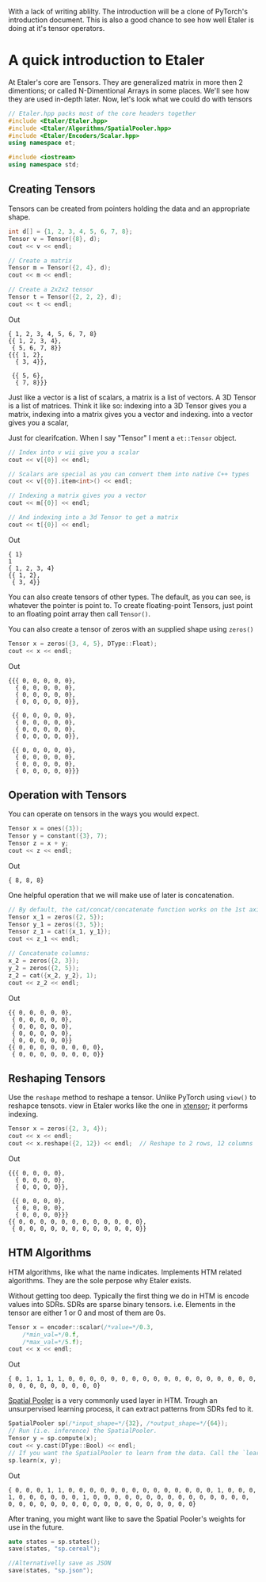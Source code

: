 With a lack of writing ablilty. The introduction will be a clone of PyTorch's introduction document. This is also a good chance to see how well Etaler is doing at it's tensor operators.

# A quick introduction to Etaler

At Etaler's core are Tensors. They are generalized matrix in more then 2 dimentions; or called N-Dimentional Arrays in some places. We'll see how they are used in-depth later. Now, let's look what we could do with tensors

```C++
// Etaler.hpp packs most of the core headers together
#include <Etaler/Etaler.hpp>
#include <Etaler/Algorithms/SpatialPooler.hpp>
#include <Etaler/Encoders/Scalar.hpp>
using namespace et;

#include <iostream>
using namespace std;
```

## Creating Tensors

Tensors can be created from pointers holding the data and an appropriate shape.

```C++
int d[] = {1, 2, 3, 4, 5, 6, 7, 8};
Tensor v = Tensor({8}, d);
cout << v << endl;

// Create a matrix
Tensor m = Tensor({2, 4}, d);
cout << m << endl;

// Create a 2x2x2 tensor
Tensor t = Tensor({2, 2, 2}, d);
cout << t << endl;
```

Out

```
{ 1, 2, 3, 4, 5, 6, 7, 8}
{{ 1, 2, 3, 4}, 
 { 5, 6, 7, 8}}
{{{ 1, 2}, 
  { 3, 4}}, 

 {{ 5, 6}, 
  { 7, 8}}}
```

Just like a vector is a list of scalars, a matrix is a list of vectors. A 3D Tensor is a list of matrices. Think it like so: indexing into a 3D Tensor gives you a matrix, indexing into a matrix gives you a vector and indexing. into a vector gives you a scalar,

Just for clearifcation. When I say "Tensor" I ment a `et::Tensor` object. 

```C++
// Index into v wii give you a scalar
cout << v[{0}] << endl;

// Scalars are special as you can convert them into native C++ types
cout << v[{0}].item<int>() << endl;

// Indexing a matrix gives you a vector
cout << m[{0}] << endl;

// And indexing into a 3d Tensor to get a matrix
cout << t[{0}] << endl;
```

Out

```
{ 1}
1
{ 1, 2, 3, 4}
{{ 1, 2}, 
 { 3, 4}}
```

You can also create tensors of other types. The default, as you can see, is whatever the pointer is point to. To create floating-point Tensors, just point to an floating point array then call `Tensor()`.

You can also create a tensor of zeros with an supplied shape using `zeros()`

```C++
Tensor x = zeros({3, 4, 5}, DType::Float);
cout << x << endl;
```

Out

```
{{{ 0, 0, 0, 0, 0}, 
  { 0, 0, 0, 0, 0}, 
  { 0, 0, 0, 0, 0}, 
  { 0, 0, 0, 0, 0}}, 

 {{ 0, 0, 0, 0, 0}, 
  { 0, 0, 0, 0, 0}, 
  { 0, 0, 0, 0, 0}, 
  { 0, 0, 0, 0, 0}}, 

 {{ 0, 0, 0, 0, 0}, 
  { 0, 0, 0, 0, 0}, 
  { 0, 0, 0, 0, 0}, 
  { 0, 0, 0, 0, 0}}}
```

## Operation with Tensors

You can operate on tensors in the ways you would expect.

```C++
Tensor x = ones({3});
Tensor y = constant({3}, 7);
Tensor z = x + y;
cout << z << endl;
```

Out 

```
{ 8, 8, 8}
```

One helpful operation that we will make use of later is concatenation.

```C++
// By default, the cat/concat/concatenate function works on the 1st axis
Tensor x_1 = zeros({2, 5});
Tensor y_1 = zeros({3, 5});
Tensor z_1 = cat({x_1, y_1});
cout << z_1 << endl;

// Concatenate columns:
x_2 = zeros({2, 3});
y_2 = zeros({2, 5});
z_2 = cat({x_2, y_2}, 1);
cout << z_2 << endl;
```

Out

```
{{ 0, 0, 0, 0, 0}, 
 { 0, 0, 0, 0, 0}, 
 { 0, 0, 0, 0, 0}, 
 { 0, 0, 0, 0, 0}, 
 { 0, 0, 0, 0, 0}}
{{ 0, 0, 0, 0, 0, 0, 0, 0}, 
 { 0, 0, 0, 0, 0, 0, 0, 0}}
```

## Reshaping Tensors
Use the `reshape` method to reshape a tensor. Unlike PyTorch using `view()` to reshapce tensots. view in Etaler works like the one in [xtensor](https://github.com/xtensor-stack/xtensor); it performs indexing.


```C++
Tensor x = zeros({2, 3, 4});
cout << x << endl;
cout << x.reshape({2, 12}) << endl;  // Reshape to 2 rows, 12 columns
```

Out

```
{{{ 0, 0, 0, 0}, 
  { 0, 0, 0, 0}, 
  { 0, 0, 0, 0}}, 

 {{ 0, 0, 0, 0}, 
  { 0, 0, 0, 0}, 
  { 0, 0, 0, 0}}}
{{ 0, 0, 0, 0, 0, 0, 0, 0, 0, 0, 0, 0}, 
 { 0, 0, 0, 0, 0, 0, 0, 0, 0, 0, 0, 0}}
```

## HTM Algorithms

HTM algorithms, like what the name indicates. Implements HTM related algorithms. They are the sole perpose why Etaler exists.

Without getting too deep. Typically the first thing we do in HTM is encode values into SDRs. SDRs are sparse binary tensors. i.e. Elements in the tensor are either 1 or 0 and most of them are 0s.

```C++
Tensor x = encoder::scalar(/*value=*/0.3,
	/*min_val=*/0.f,
	/*max_val=*/5.f);
cout << x << endl;
```

Out

```
{ 0, 1, 1, 1, 1, 0, 0, 0, 0, 0, 0, 0, 0, 0, 0, 0, 0, 0, 0, 0, 0, 0, 0, 0, 0, 0, 0, 0, 0, 0, 0, 0}
```

[Spatial Pooler](https://numenta.com/neuroscience-research/research-publications/papers/htm-spatial-pooler-neocortical-algorithm-for-online-sparse-distributed-coding/) is a very commonly used layer in HTM. Trough an unsurpervised learning process, it can extract patterns from SDRs fed to it.


```C++
SpatialPooler sp(/*input_shape=*/{32}, /*output_shape=*/{64});
// Run (i.e. inference) the SpatialPooler.
Tensor y = sp.compute(x);
cout << y.cast(DType::Bool) << endl;
// If you want the SpatialPooler to learn from the data. Call the `learn()` function.
sp.learn(x, y);
```

Out
```
{ 0, 0, 0, 1, 1, 0, 0, 0, 0, 0, 0, 0, 0, 0, 0, 0, 0, 0, 0, 1, 0, 0, 0, 1, 0, 0, 0, 0, 0, 0, 1, 0, 0, 0, 0, 0, 0, 0, 0, 0, 0, 0, 0, 0, 0, 0, 0, 0, 0, 0, 0, 0, 0, 0, 0, 0, 0, 0, 0, 0, 0, 0, 0, 0}
```

After traning, you might want like to save the Spatial Pooler's weights for use in the future.

```C++
auto states = sp.states();
save(states, "sp.cereal");

//Alternativelly save as JSON
save(states, "sp.json");
```